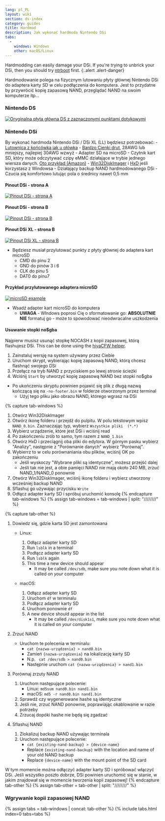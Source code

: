 ```yaml
---
lang: pl_PL
layout: wiki
section: ds-index
category: guides
title: Hardmod
description: Jak wykonać hardmoda Nintendo DSi
tabs:
  - 
    windows: Windows
    other: macOS/Linux
---
```


Hardmodding can easily damage your DSi. If you're trying to unbrick your DSi, then you should try [ntrboot](ntrboot) first.
{:.alert .alert-danger}

Hardmodowanie polega na fizycznym lutowaniu płyty głównej Nintendo DSi do adaptera karty SD w celu podłączenia do komputera. Jest to przydatne by przywrócić kopię zapasową NAND, przeglądać NAND na swoim komputerze itp...

### Nintendo DS
[![Oryginalna płyta główna DS z zaznaczonymi punktami dotykowymi](/assets/images/ds-hardmod/mobo_pinout.png)](/assets/images/ds-hardmod/mobo_pinout.png)

### Nintendo DSi

By wykonać hardmoda Nintendo DSi / DSi XL (LL) będziesz potrzebować:
    - [Lutownica z końcówką jak u ołówka](https://www.amazon.com/dp/B01N4571Q6)
    - [Bardzo Cienki drut](https://allegro.pl/oferta/drut-ok-30awg-drut-miedziany-ocynowany-10161055095), 28AWG lub mniejszy, najlepiej 30AWG wzwyż
    - Adapter SD na microSD
    - Czytnik kart SD, który może odczytywać czipy eMMC działające w trybie jednego wiersza danych. [Oto przykład (Amazon)](https://www.amazon.com/dp/B006T9B6R2)
    - [Win32DiskImager](https://sourceforge.net/projects/win32diskimager/) i [HxD](https://mh-nexus.de/en/downloads.php?product=HxD20) jeśli korzystasz z Windowsa
    - Działający backup NAND hardmodowanego DSi
    - Czucia się komfortowo lutując pola o średnicy nawet 0,5 mm

#### Pinout DSi - strona A
[![Pinout DSi - strona A](/assets/images/dsi-hardmod/side_a.jpg)](/assets/images/dsi-hardmod/side_a.jpg)
#### Pinout DSi - strona B
[![Pinout DSi - strona B](/assets/images/dsi-hardmod/side_b.png)](/assets/images/dsi-hardmod/side_b.png)
#### Pinout DSi XL - strona B
[![Pinout DSi XL - strona B](/assets/images/dsi-hardmod/dsi_xl_side_b.png)](/assets/images/dsi-hardmod/dsi_xl_side_b.png)

- Będziesz musiał przylutować punkty z płyty głównej do adaptera kart microSD
    - CMD do pinu 2
    - GND do pinów 3 i 6
    - CLK do pinu 5
    - DAT0 do pinu7

#### Przykład przylutowanego adaptera microSD
[![microSD example](/assets/images/dsi-hardmod/sd.jpg)](/assets/images/dsi-hardmod/sd.jpg)

- Wsadź adapter kart microSD do komputera
    - **UWAGA** - WIndows poprosi Cię o sformatowanie go: **ABSOLUTNIE NIE** formatuj go - może to spowodować nieodwracalne uszkodzenia

#### Usuwanie stopki no$gba
Najpierw musisz usunąć stopkę NOCASH z kopii zapasowej, którą flashujesz DSi. This can be done using the [hiyaCFW helper](https://github.com/mondul/HiyaCFW-Helper/releases/latest).

1. Zainstaluj wersję na system używany przez Ciebie
1. Uruchom skrypt, wybierając kopię zapasową NAND, którą chcesz flashnąć swojego DSi
1. Przełącz na tryb NAND z przyciskiem po lewej stronie ścieżki
1. Wciśnij `Start` by utworzyć kopię zapasową NAND bez stopki no$gba

- Po ukończeniu skryptu powinien pojawić się plik z długą nazwą kończącą się na `-no-footer.bin` w folderze otworzonym przez terminal
    - Użyj tego pliku jako obrazu NAND, którego wgrasz na DSi

{% capture tab-windows %}
1. Otwórz Win32DiskImager
1. Otwórz ikonę folderu i przejdź do pulpitu. W polu tekstowym wpisz `NAND_0.bin`. Zaznaczając typ, wybierz `Wszystkie pliki  (*.*)`
1. Wybierz urządzenie, które jest DSi i wciśnij read
1. Po zakończeniu zrób to samo, tym razem z `NAND_1.bin`
1. Otwórz HxD i przeciągnij oba pliki do edytora. W górnym pasku wybierz "Analizy", następnie z "Porównanie danych" wybierz "Porównaj".
1. Wybierrz to w celu porównaniania obu plików, wciśnij OK po zakończeniu
    - Jeśli wyskoczy "Wybrane pliki są identyczne", możesz przejść dalej
    - Jeśli tak nie jest, a obie pamięci NAND nie mają około 240 MB, zrzuć NAND_1/NAND_0 ponownie
1. Otwórz Win32DiskImager, wciśnij ikonę folderu i wybierz utworzony wcześniej backup NAND
1. Sflashuj go używając przycisku `Write`
1. Odłącz adapter karty SD i spróbuj uruchomić konsolę
{% endcapture tab-windows %}
{% assign tab-windows = tab-windows | split: "////////" %}


{% capture tab-other %}
1. Dowiedz się, gdzie karta SD jest zamontowana
    - Linux:
        1. Odłącz adapter karty SD
        1. Run `lsblk` in a terminal
        1. Podłącz adapter karty SD
        1. Run `lsblk` again
        1. This time a new device should appear
            - It may be called `/dev/sdb`, make sure you note down what it is called on *your* computer

    - macOS:
        1. Odłącz adapter karty SD
        1. Uruchom `df` w terminalu
        1. Podłącz adapter karty SD
        1. Uruchom ponownie `df`
        1. A new device should appear in the list
            - It may be called `/dev/disk1s1`, make sure you note down what it is called on *your* computer

1. Zrzuć NAND
    - Uruchom te polecenia w terminalu:
        - `cat {nazwa-urządzenia} > nand0.bin`
        - Zamień `{nazwa-urządzenia}` na lokalizację karty SD
        - N.p. ` cat /dev/sdb > nand0.bin`
        - Następnie uruchom `cat {nazwa-urządzenia} > nand1.bin`


1. Porównaj zrzuty NAND
    1. Uruchom następujące polecenie:
        - Linux: `md5sum nand0.bin nand1.bin`
        - macOS: `md5 -r nand0.bin nand1.bin`
    1. Sprawdź czy wygenerowane hashe są identyczne
    1. Jeśli nie, zrzuć NAND ponownie, poprawiając okablowanie w razie potrzeby
    1. Zrzucaj dopóki hashe nie będą się zgadzać

1. Sflashuj NAND
    1. Zlokalizuj backup NAND używając terminala
    1. Uruchom następujące polecenie:
        - `cat {existing-nand-backup} > {device-name}`
        - Replace `{existing-nand-backup}` with the location and name of your old NAND backup
        - Replace `{device-name}` with the mount point of the SD card

W tym momencie można odłączyć adapter karty SD i spróbować włączyć DSi. Jeśli wszystko poszło dobrze, DSi powinien uruchomić się w stanie, w jakim znajdował się w momencie tworzenia kopii zapasowej!
{% endcapture tab-other %}
{% assign tab-other = tab-other | split: "////////" %}

### Wgrywanie kopii zapasowej NAND
{% assign tabs = tab-windows | concat: tab-other %}
{% include tabs.html index=0 tabs=tabs %}
